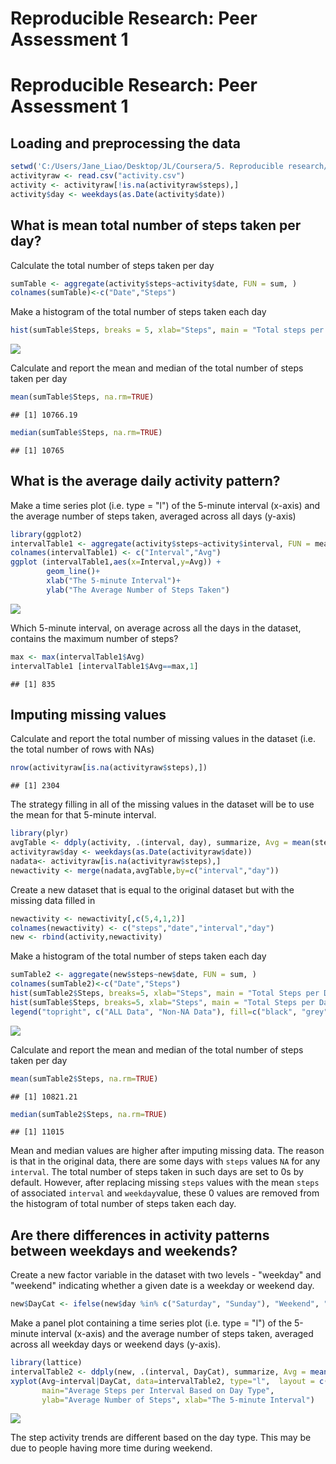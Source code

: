 # Reproducible Research: Peer Assessment 1

# Reproducible Research: Peer Assessment 1

## Loading and preprocessing the data


```r
setwd('C:/Users/Jane_Liao/Desktop/JL/Coursera/5. Reproducible research/W2/')
activityraw <- read.csv("activity.csv")
activity <- activityraw[!is.na(activityraw$steps),]
activity$day <- weekdays(as.Date(activity$date))
```

## What is mean total number of steps taken per day?

Calculate the total number of steps taken per day


```r
sumTable <- aggregate(activity$steps~activity$date, FUN = sum, )
colnames(sumTable)<-c("Date","Steps")
```

Make a histogram of the total number of steps taken each day


```r
hist(sumTable$Steps, breaks = 5, xlab="Steps", main = "Total steps per day")
```

![](PA1_template_files/figure-html/unnamed-chunk-3-1.png)<!-- -->

Calculate and report the mean and median of the total number of steps taken per day


```r
mean(sumTable$Steps, na.rm=TRUE)
```

```
## [1] 10766.19
```

```r
median(sumTable$Steps, na.rm=TRUE)
```

```
## [1] 10765
```

## What is the average daily activity pattern?

Make a time series plot (i.e. type = "l") of the 5-minute interval (x-axis) and the average number of steps taken, averaged across all days (y-axis)


```r
library(ggplot2)
intervalTable1 <- aggregate(activity$steps~activity$interval, FUN = mean,)
colnames(intervalTable1) <- c("Interval","Avg")
ggplot (intervalTable1,aes(x=Interval,y=Avg)) +
        geom_line()+
        xlab("The 5-minute Interval")+
        ylab("The Average Number of Steps Taken")
```

![](PA1_template_files/figure-html/unnamed-chunk-5-1.png)<!-- -->

Which 5-minute interval, on average across all the days in the dataset, contains the maximum number of steps?


```r
max <- max(intervalTable1$Avg)
intervalTable1 [intervalTable1$Avg==max,1]
```

```
## [1] 835
```

## Imputing missing values

Calculate and report the total number of missing values in the dataset (i.e. the total number of rows with NAs)

```r
nrow(activityraw[is.na(activityraw$steps),])
```

```
## [1] 2304
```

The strategy filling in all of the missing values in the dataset will be to use the mean for that 5-minute interval.


```r
library(plyr)
avgTable <- ddply(activity, .(interval, day), summarize, Avg = mean(steps))
activityraw$day <- weekdays(as.Date(activityraw$date))
nadata<- activityraw[is.na(activityraw$steps),]
newactivity <- merge(nadata,avgTable,by=c("interval","day"))
```

Create a new dataset that is equal to the original dataset but with the missing data filled in

```r
newactivity <- newactivity[,c(5,4,1,2)]
colnames(newactivity) <- c("steps","date","interval","day")
new <- rbind(activity,newactivity)
```

Make a histogram of the total number of steps taken each day 


```r
sumTable2 <- aggregate(new$steps~new$date, FUN = sum, )
colnames(sumTable2)<-c("Date","Steps")
hist(sumTable2$Steps, breaks=5, xlab="Steps", main = "Total Steps per Day", col="Black")
hist(sumTable$Steps, breaks=5, xlab="Steps", main = "Total Steps per Day", col="Grey", add=T)
legend("topright", c("ALL Data", "Non-NA Data"), fill=c("black", "grey") )
```

![](PA1_template_files/figure-html/unnamed-chunk-10-1.png)<!-- -->

Calculate and report the mean and median of the total number of steps taken per day


```r
mean(sumTable2$Steps, na.rm=TRUE)
```

```
## [1] 10821.21
```

```r
median(sumTable2$Steps, na.rm=TRUE)
```

```
## [1] 11015
```

Mean and median values are higher after imputing missing data. The reason is that in the original data, there are some days with `steps` values `NA` for any `interval`. The total number of steps taken in such days are set to 0s by default. However, after replacing missing `steps` values with the mean `steps` of associated `interval` and `weekday`value, these 0 values are removed from the histogram of total number of steps taken each day.

## Are there differences in activity patterns between weekdays and weekends?

Create a new factor variable in the dataset with two levels - "weekday" and "weekend" indicating whether a given date is a weekday or weekend day.


```r
new$DayCat <- ifelse(new$day %in% c("Saturday", "Sunday"), "Weekend", "Weekday")
```

Make a panel plot containing a time series plot (i.e. type = "l") of the 5-minute interval (x-axis) and the average number of steps taken, averaged across all weekday days or weekend days (y-axis). 


```r
library(lattice)
intervalTable2 <- ddply(new, .(interval, DayCat), summarize, Avg = mean(steps))
xyplot(Avg~interval|DayCat, data=intervalTable2, type="l",  layout = c(1,2),
       main="Average Steps per Interval Based on Day Type", 
       ylab="Average Number of Steps", xlab="The 5-minute Interval")
```

![](PA1_template_files/figure-html/unnamed-chunk-13-1.png)<!-- -->

The step activity trends are different based on the day type. This may be due to people having more time during weekend.
